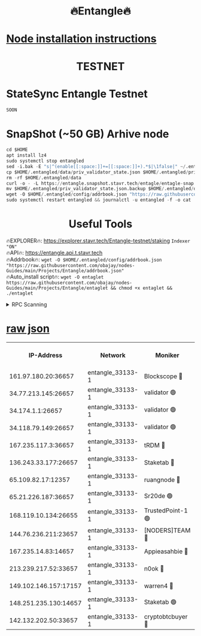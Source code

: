 <h1 align="center"> 🔥Entangle🔥</h1>

[Node installation instructions](https://github.com/obajay/nodes-Guides/tree/main/Projects/Entangle)
=

<h1 align="center"> TESTNET</h1>

# StateSync Entangle Testnet
```python
SOON
```
# SnapShot (~50 GB) Arhive node
```python
cd $HOME
apt install lz4
sudo systemctl stop entangled
sed -i.bak -E "s|^(enable[[:space:]]+=[[:space:]]+).*$|\1false|" ~/.entangled/config/config.toml
cp $HOME/.entangled/data/priv_validator_state.json $HOME/.entangled/priv_validator_state.json.backup
rm -rf $HOME/.entangled/data
curl -o - -L https://entangle.snapshot.stavr.tech/entagle/entagle-snap.tar.lz4 | lz4 -c -d - | tar -x -C $HOME/.entangled --strip-components 2
mv $HOME/.entangled/priv_validator_state.json.backup $HOME/.entangled/data/priv_validator_state.json
wget -O $HOME/.entangled/config/addrbook.json "https://raw.githubusercontent.com/obajay/nodes-Guides/main/Projects/Entangle/addrbook.json"
sudo systemctl restart entangled && journalctl -u entangled -f -o cat
```
 <h1 align="center"> Useful Tools</h1>
 
🔥EXPLORER🔥: https://explorer.stavr.tech/Entangle-testnet/staking        `Indexer "ON"` \
🔥API🔥:      https://entangle.api.t.stavr.tech \
🔥Addrbook🔥: ```wget -O $HOME/.entangled/config/addrbook.json "https://raw.githubusercontent.com/obajay/nodes-Guides/main/Projects/Entangle/addrbook.json"``` \
🔥Auto_install script🔥:  `wget -O entaglet https://raw.githubusercontent.com/obajay/nodes-Guides/main/Projects/Entangle/entaglet && chmod +x entaglet && ./entaglet`


<details>
<summary>RPC Scanning</summary>

<h2 align="center"> We scan nodes in real time every 4 hours. And we provide the final result of RPC endpoints.
We cannot influence the operation of these nodes in any way. </h2>


```python
If Voting Power is higher than 0 --> then the Node is a validator of the network and may be subject to attack and be a potential threat to the chain.
```
```python
We marked such validators with a red symbol
```

</details>

[raw json](https://rpc-check.entangt.stavr.tech/entangt/rpc-entangt-result.json)
=


<table><tr><th>IP-Address</th><th>Network</th><th>Moniker</th><th>Latest Block Height</th><th>Earliest Block Height</th><th>Catching Up</th><th>Tx Index</th><th>Voting Power</th><th>Scan Time</th></tr><tr><td>161.97.180.20:36657</td><td>entangle_33133-1</td><td>Blockscope 🔴</td><td>2628005</td><td>1</td><td>False</td><td>off</td><td>309754987700270</td><td>2024-03-13T16:37:29.717822121UTC</td></tr><tr><td>34.77.213.145:26657</td><td>entangle_33133-1</td><td>validator 🟢</td><td>2628007</td><td>1</td><td>False</td><td>on</td><td>0</td><td>2024-03-13T16:37:34.400193938UTC</td></tr><tr><td>34.174.1.1:26657</td><td>entangle_33133-1</td><td>validator 🟢</td><td>2628007</td><td>1</td><td>False</td><td>on</td><td>0</td><td>2024-03-13T16:37:35.096333813UTC</td></tr><tr><td>34.118.79.149:26657</td><td>entangle_33133-1</td><td>validator 🟢</td><td>2628010</td><td>1</td><td>False</td><td>on</td><td>0</td><td>2024-03-13T16:37:56.779821530UTC</td></tr><tr><td>167.235.117.3:36657</td><td>entangle_33133-1</td><td>tRDM 🔴</td><td>2628011</td><td>1</td><td>False</td><td>on</td><td>216763321814367</td><td>2024-03-13T16:38:01.385863938UTC</td></tr><tr><td>136.243.33.177:26657</td><td>entangle_33133-1</td><td>Staketab 🔴</td><td>2628008</td><td>660001</td><td>False</td><td>on</td><td>181102989773107</td><td>2024-03-13T16:37:50.111584331UTC</td></tr><tr><td>65.109.82.17:12357</td><td>entangle_33133-1</td><td>ruangnode 🔴</td><td>2628005</td><td>1312001</td><td>False</td><td>off</td><td>661225847789869</td><td>2024-03-13T16:37:30.057083448UTC</td></tr><tr><td>65.21.226.187:36657</td><td>entangle_33133-1</td><td>Sr20de 🟢</td><td>2628005</td><td>2049001</td><td>False</td><td>off</td><td>0</td><td>2024-03-13T16:37:27.190884548UTC</td></tr><tr><td>168.119.10.134:26655</td><td>entangle_33133-1</td><td>TrustedPoint-1 🟢</td><td>2628011</td><td>2268001</td><td>False</td><td>off</td><td>0</td><td>2024-03-13T16:38:01.604934330UTC</td></tr><tr><td>144.76.236.211:23657</td><td>entangle_33133-1</td><td>[NODERS]TEAM 🔴</td><td>2628008</td><td>2304001</td><td>False</td><td>off</td><td>26809514589694866</td><td>2024-03-13T16:37:47.854899321UTC</td></tr><tr><td>167.235.14.83:14657</td><td>entangle_33133-1</td><td>Appieasahbie 🔴</td><td>2628011</td><td>2436001</td><td>False</td><td>on</td><td>43265832790044774</td><td>2024-03-13T16:38:01.063792956UTC</td></tr><tr><td>213.239.217.52:33657</td><td>entangle_33133-1</td><td>n0ok 🔴</td><td>2628010</td><td>2528010</td><td>False</td><td>off</td><td>46611081777498279</td><td>2024-03-13T16:37:54.380656009UTC</td></tr><tr><td>149.102.146.157:17157</td><td>entangle_33133-1</td><td>warren4 🔴</td><td>2628008</td><td>2558001</td><td>False</td><td>on</td><td>505849050783707</td><td>2024-03-13T16:37:45.590592047UTC</td></tr><tr><td>148.251.235.130:14657</td><td>entangle_33133-1</td><td>Staketab 🟢</td><td>2628005</td><td>2617001</td><td>False</td><td>off</td><td>0</td><td>2024-03-13T16:37:26.893514397UTC</td></tr><tr><td>142.132.202.50:33657</td><td>entangle_33133-1</td><td>cryptobtcbuyer 🔴</td><td>2628005</td><td>2619001</td><td>False</td><td>off</td><td>38886577247155343</td><td>2024-03-13T16:37:29.468589397UTC</td></tr></table>
